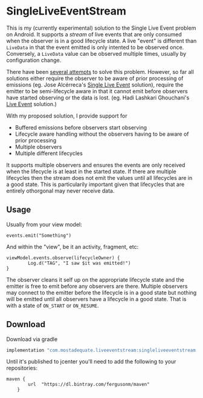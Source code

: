 # SingleLiveEventStream

This is my (currently experimental) solution to the Single Live Event problem on Android.  It supports a _stream_ of live events that are only consumed when the observer is in a good lifecycle state.  A live "event" is different than `LiveData` in that the event emitted is only intented to be observed once.  Conversely, a `LiveData` value can be observed multiple times, usually by configuration change.

There have been [several attempts](https://proandroiddev.com/livedata-with-single-events-2395dea972a8) to solve this problem.  However, so far all solutions either require the observer to be aware of prior processing of emissions (eg. Jose Alcérreca's [Single Live Event](https://gist.github.com/JoseAlcerreca/5b661f1800e1e654f07cc54fe87441af#file-event-kt) solution), require the emitter to be semi-lifecycle aware in that it cannot emit before observers have started observing or the data is lost. (eg. Hadi Lashkari Ghouchani's [Live Event](https://github.com/hadilq/LiveEvent) solution.)

With my proposed solution, I provide support for
* Buffered emissions before observers start observing
* Lifecycle aware handling without the observers having to be aware of prior processing
* Multiple observers
* Multiple different lifecycles

It supports multiple observers and ensures the events are only received when the lifecycle is at least in the started state.  If there are multiple lifecycles then the stream does not emit the values until all lifecycles are in a good state.  This is particularily important given that lifecycles that are entirely othorgonal may never receive data.

Usage
---
Usually from your view model:
```
events.emit("Something")
```

And within the "view", be it an activity, fragment, etc:
```
viewModel.events.observe(lifecycleOwner) {
        Log.d("TAG", "I saw $it was emitted!")
}
```

The observer cleans it self up on the appropriate lifecycle state and the emitter is free to emit before any observers are there.  Multiple observers may connect to the emitter before the lifecycle is in a good state but nothing will be emitted until all observers have a lifecycle in a good state.  That is with a state of `ON_START` or `ON_RESUME`.

Download
---
Download via gradle
```groovy
implementation "com.mostadequate.liveeventstream:singleliveeventstream:0.10"
```
Until it's published to jcenter you'll need to add the following to your repositories:
```
maven {
        url  "https://dl.bintray.com/fergusonm/maven" 
    }
```
